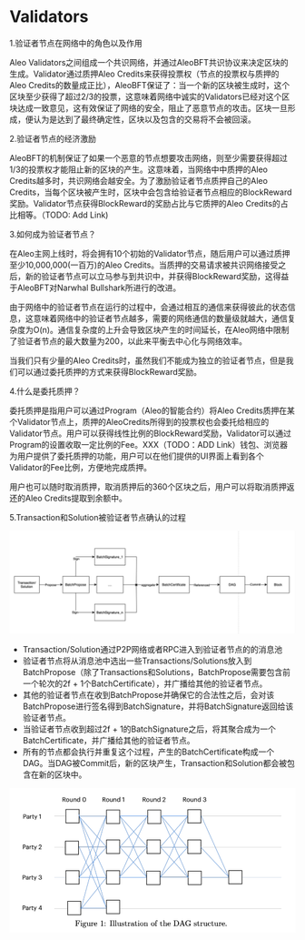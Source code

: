 # Validators

1.验证者节点在网络中的角色以及作用

Aleo Validators之间组成一个共识网络，并通过AleoBFT共识协议来决定区块的生成。Validator通过质押Aleo Credits来获得投票权（节点的投票权与质押的Aleo Credits的数量成正比），AleoBFT保证了：当一个新的区块被生成时，这个区块至少获得了超过2/3的投票，这意味着网络中诚实的Validators已经对这个区块达成一致意见，这有效保证了网络的安全，阻止了恶意节点的攻击。区块一旦形成，便认为是达到了最终确定性，区块以及包含的交易将不会被回滚。





2.验证者节点的经济激励

AleoBFT的机制保证了如果一个恶意的节点想要攻击网络，则至少需要获得超过1/3的投票权才能阻止新的区块的产生。这意味着，当网络中中质押的Aleo Credits越多时，共识网络会越安全。为了激励验证者节点质押自己的Aleo Credits，当每个区块被产生时，区块中会包含给验证者节点相应的BlockReward奖励。Validator节点获得BlockReward的奖励占比与它质押的Aleo Credits的占比相等。（TODO: Add Link)



3.如何成为验证者节点？

在Aleo主网上线时，将会拥有10个初始的Validator节点，随后用户可以通过质押至少10,000,000(一百万)的Aleo Credits。当质押的交易请求被共识网络接受之后，新的验证者节点可以立马参与到共识中，并获得BlockReward奖励，这得益于AleoBFT对Narwhal Bullshark所进行的改进。

由于网络中的验证者节点在运行的过程中，会通过相互的通信来获得彼此的状态信息，这意味着网络中的验证者节点越多，需要的网络通信的数量级就越大，通信复杂度为O(n)。通信复杂度的上升会导致区块产生的时间延长，在Aleo网络中限制了验证者节点的最大数量为200，以此来平衡去中心化与网络效率。

当我们只有少量的Aleo Credits时，虽然我们不能成为独立的验证者节点，但是我们可以通过委托质押的方式来获得BlockReward奖励。



4.什么是委托质押？

委托质押是指用户可以通过Program（Aleo的智能合约）将Aleo Credits质押在某个Validator节点上，质押的AleoCredits所得到的投票权也会委托给相应的Validator节点。用户可以获得线性比例的BlockReward奖励，Validator可以通过Program的设置收取一定比例的Fee。XXX（TODO：ADD Link）钱包、浏览器为用户提供了委托质押的功能，用户可以在他们提供的UI界面上看到各个Validator的Fee比例，方便地完成质押。

用户也可以随时取消质押，取消质押后的360个区块之后，用户可以将取消质押返还的Aleo Credits提取到余额中。



5.Transaction和Solution被验证者节点确认的过程

![image-20240422165659999](./images/validator-process-transaction.png)

- Transaction/Solution通过P2P网络或者RPC进入到验证者节点的的消息池
- 验证者节点将从消息池中选出一些Transactions/Solutions放入到BatchPropose（除了Transactions和Solutions，BatchPropose需要包含前一个轮次的2f + 1个BatchCertificate），并广播给其他的验证者节点。
- 其他的验证者节点在收到BatchPropose并确保它的合法性之后，会对该BatchPropose进行签名得到BatchSignature，并将BatchSignature返回给该验证者节点。
- 当验证者节点收到超过2f + 1的BatchSignature之后，将其聚合成为一个BatchCertificate，并广播给其他的验证者节点。
- 所有的节点都会执行并重复这个过程，产生的BatchCertificate构成一个DAG。当DAG被Commit后，新的区块产生，Transaction和Solution都会被包含在新的区块中。

![Illustration_DAG](./images/Illustration_DAG.png)
